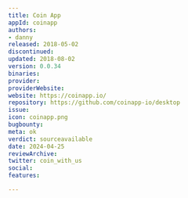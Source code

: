 ```yaml
---
title: Coin App
appId: coinapp
authors:
- danny
released: 2018-05-02
discontinued: 
updated: 2018-08-02
version: 0.0.34
binaries: 
provider: 
providerWebsite: 
website: https://coinapp.io/
repository: https://github.com/coinapp-io/desktop
issue: 
icon: coinapp.png
bugbounty: 
meta: ok
verdict: sourceavailable
date: 2024-04-25
reviewArchive: 
twitter: coin_with_us
social: 
features: 

---
```


